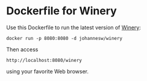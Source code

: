 # Dockerfile for Winery

Use this Dockerfile to run the latest version of [Winery](http://www.eclipse.org/proposals/soa.winery):

    docker run -p 8080:8080 -d johannesw/winery

Then access

    http://localhost:8080/winery

using your favorite Web browser.